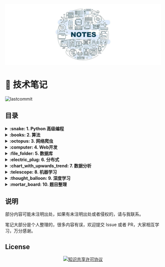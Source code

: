 ![](./assets/images/00.jpg)

# :dart: 技术笔记

![lastcommit](<https://img.shields.io/github/last-commit/JasonJe/notes.svg>)

## 目录

<details>
<summary><strong>:snake: 1. Python 高级编程</strong></summary>

#### 1.1 [面向对象](Python高级编程/面向对象.md)

#### 1.2 [正则表达式](Python高级编程/正则表达式.md)

#### 1.3 [网络编程](Python高级编程/网络编程.md)

#### 1.4 [并发编程](Python高级编程/并发编程.md)

#### 1.5 [高级特性](Python高级编程/高级特性.md)

</details>

<details>
<summary><strong>:books: 2. 算法</strong></summary>

#### 2.1 [数据结构](算法/数据结构.md)

#### 2.2 [经典算法](算法/经典算法.md)

</details>

<details>
<summary><strong>:octopus: 3. 网络爬虫</strong></summary>

#### 3.1 [从输入URL到打开网页](网络爬虫/从输入URL到打开网页.md)

#### 3.2 [网络资源请求和Requests](网络爬虫/网络资源请求和Requests.md)

#### 3.3 [HTML内容解析和BeautifulSoup](网络爬虫/HTML内容解析和BeautifulSoup.md)

#### 3.4 [动态网页请求](网络爬虫/动态网页请求.md)

#### 3.5 [Scrapy](网络爬虫/Scrapy.md)

</details>

<details>
<summary><strong>:computer: 4. Web开发</strong></summary>

#### 4.1 [Flask](Web开发/Flask.md)

#### 4.2 Django

</details>

<details>
<summary><strong>:file_folder: 5. 数据库</strong></summary>

#### 5.1 [数据库系统原理](数据库/数据库系统原理.md)

#### 5.2 [SQL](数据库/SQL.md)

#### 5.3 [MySQL](数据库/MySQL.md)

#### 5.4 PostgreSQL

#### 5.5 [MongoDB](数据库/MongoDB.md)

#### 5.6 [Redis](数据库/Redis.md)

</details>

<details>
<summary><strong>:electric_plug: 6. 分布式</strong></summary>

#### 6.1 [分布式设计](分布式/分布式设计.md)

#### 6.2 [中间件-消息队列](分布式/中间件-消息队列.md)

#### 6.3 [中间件-缓存](分布式/中间件-缓存.md)

#### 6.4 [中间件-`RPC`](分布式/中间件-RPC.md)

#### 6.5 [中间件-`Nginx`](分布式/中间件-Nginx.md)

#### 6.6 [微服务](分布式/微服务.md)

</details>

<details>
<summary><strong>:chart_with_upwards_trend: 7. 数据分析</strong></summary>

#### 7.1 [统计学基础](数据分析/统计学基础.md)

#### 7.2 [数据分析方法](数据分析/数据分析方法.md)

#### 7.3 [`Numpy`](数据分析/NumPy.md)

#### 7.4 [`Pandas`](数据分析/Pandas.md)

#### 7.5 [数据可视化](数据分析/数据可视化.md)

</details>

<details>
<summary><strong>:telescope: 8. 机器学习</strong></summary>

#### 8.1 [基础概念](机器学习/基础概念.md)

#### 8.2 [监督学习](机器学习/监督学习.md)

#### 8.3 [集成学习](机器学习/集成学习.md)

#### 8.4 [非监督学习](机器学习/非监督学习.md)

</details>

<details>
<summary><strong>:thought_balloon: 9. 深度学习</strong></summary>

</details>

<details>
<summary><strong>:mortar_board: 10. 题目整理</strong></summary>

#### [算法与数据结构](题目整理/算法与数据结构.md)

#### [网络](题目整理/网络.md)

#### [数据库](题目整理/数据库.md)

</details>

## 说明

部分内容可能未注明出处，如果有未注明出处或者侵权的，请与我联系。

笔记大部分是个人整理的，很多内容有误，欢迎提交 Issue 或者 PR，大家相互学习，万分感谢。

## License

<div align="center">
    <a rel="license" href="http://creativecommons.org/licenses/by-nc-sa/4.0/">
        <img alt="知识共享许可协议" style="border-width:0" src="https://i.creativecommons.org/l/by-nc-sa/4.0/88x31.png" />
    </a>
</div>
